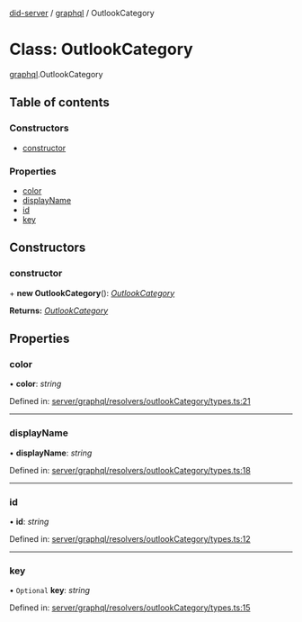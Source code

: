 [did-server](../README.md) / [graphql](../modules/graphql.md) / OutlookCategory

# Class: OutlookCategory

[graphql](../modules/graphql.md).OutlookCategory

## Table of contents

### Constructors

- [constructor](graphql.outlookcategory.md#constructor)

### Properties

- [color](graphql.outlookcategory.md#color)
- [displayName](graphql.outlookcategory.md#displayname)
- [id](graphql.outlookcategory.md#id)
- [key](graphql.outlookcategory.md#key)

## Constructors

### constructor

\+ **new OutlookCategory**(): [*OutlookCategory*](graphql.outlookcategory.md)

**Returns:** [*OutlookCategory*](graphql.outlookcategory.md)

## Properties

### color

• **color**: *string*

Defined in: [server/graphql/resolvers/outlookCategory/types.ts:21](https://github.com/Puzzlepart/did/blob/dev/server/graphql/resolvers/outlookCategory/types.ts#L21)

___

### displayName

• **displayName**: *string*

Defined in: [server/graphql/resolvers/outlookCategory/types.ts:18](https://github.com/Puzzlepart/did/blob/dev/server/graphql/resolvers/outlookCategory/types.ts#L18)

___

### id

• **id**: *string*

Defined in: [server/graphql/resolvers/outlookCategory/types.ts:12](https://github.com/Puzzlepart/did/blob/dev/server/graphql/resolvers/outlookCategory/types.ts#L12)

___

### key

• `Optional` **key**: *string*

Defined in: [server/graphql/resolvers/outlookCategory/types.ts:15](https://github.com/Puzzlepart/did/blob/dev/server/graphql/resolvers/outlookCategory/types.ts#L15)
